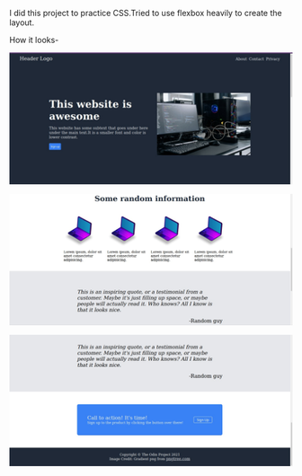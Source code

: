 I did this project to practice CSS.Tried to use flexbox heavily to create the layout.

How it looks-

![](IMG_20211125_210218.JPG)

![](IMG_20211125_210208.JPG)

![](IMG_20211125_210228.JPG)